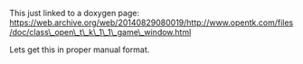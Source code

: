 This just linked to a doxygen page: https://web.archive.org/web/20140829080019/http://www.opentk.com/files/doc/class\_open\_t\_k\_1\_1\_game\_window.html  
  
Lets get this in proper manual format.

